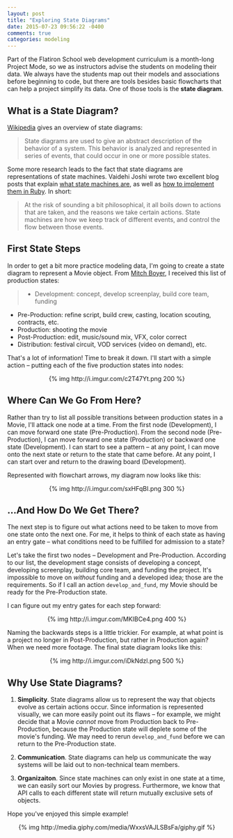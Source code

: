 ```yaml
---
layout: post
title: "Exploring State Diagrams"
date: 2015-07-23 09:56:22 -0400
comments: true
categories: modeling
---
```


Part of the Flatiron School web development curriculum is a month-long Project Mode, so we as instructors advise the students on modeling their data. We always have the students map out their models and associations before beginning to code, but there are tools besides basic flowcharts that can help a project simplify its data. One of those tools is the __state diagram__.

## What is a State Diagram?

[Wikipedia](https://en.wikipedia.org/wiki/State_diagram) gives an overview of state diagrams:

> State diagrams are used to give an abstract description of the behavior of a system. This behavior is analyzed and represented in series of events, that could occur in one or more possible states.

Some more research leads to the fact that state diagrams are representations of state machines. Vaidehi Joshi wrote two excellent blog posts that explain [what state machines are](http://vaidehijoshi.github.io/blog/2015/03/17/a-machine-state-of-mind-part-1-understanding-state-machines/), as well as [how to implement them in Ruby](http://vaidehijoshi.github.io/blog/2015/03/24/a-machine-state-of-mind-part-2-implementing-state-machines/). In short:

> At the risk of sounding a bit philosophical, it all boils down to actions that are taken, and the reasons we take certain actions. State machines are how we keep track of different events, and control the flow between those events.

## First State Steps

In order to get a bit more practice modeling data, I'm going to create a state diagram to represent a Movie object. From [Mitch Boyer](https://twitter.com/mrmitchboyer), I received this list of production states:

> - Development: concept, develop screenplay, build core team, funding 
- Pre-Production: refine script, build crew, casting, location scouting, contracts, etc.
- Production: shooting the movie
- Post-Production: edit, music/sound mix, VFX, color correct
- Distribution: festival circuit, VOD services (video on demand), etc.

That's a lot of information! Time to break it down. I'll start with a simple action – putting each of the five production states into nodes:

<center>{% img http://i.imgur.com/c2T47Yt.png 200 %}</center>

## Where Can We Go From Here?

Rather than try to list all possible transitions between production states in a Movie, I'll attack one node at a time. From the first node (Development), I can move forward one state (Pre-Production). From the second node (Pre-Production), I can move forward one state (Production) or backward one state (Development). I can start to see a pattern – at any point, I can move onto the next state or return to the state that came before. At any point, I can start over and return to the drawing board (Development).

Represented with flowchart arrows, my diagram now looks like this:

<center>{% img http://i.imgur.com/sxHFqBI.png 300 %}</center>

## ...And How Do We Get There?

The next step is to figure out what actions need to be taken to move from one state onto the next one. For me, it helps to think of each state as having an entry gate – what conditions need to be fulfilled for admission to a state?

Let's take the first two nodes – Development and Pre-Production. According to our list, the development stage consists of developing a concept, developing screenplay, building core team, and funding the project. It's impossible to move on _without_ funding and a developed idea; those are the requirements. So if I call an action `develop_and_fund`, my Movie should be ready for the Pre-Production state.

I can figure out my entry gates for each step forward:

<center>{% img http://i.imgur.com/MKIBCe4.png 400 %}</center>

Naming the backwards steps is a little trickier. For example, at what point is a project no longer in Post-Production, but rather in Production again? When we need more footage. The final state diagram looks like this:

<center>{% img http://i.imgur.com/iDkNdzl.png 500 %}</center>

## Why Use State Diagrams?

1. __Simplicity__. State diagrams allow us to represent the way that objects evolve as certain actions occur. Since information is represented visually, we can more easily point out its flaws – for example, we might decide that a Movie _cannot_ move from Production back to Pre-Production, because the Production state will deplete some of the movie's funding. We may need to rerun `develop_and_fund` before we can return to the Pre-Production state.

2. __Communication__. State diagrams can help us communicate the way systems will be laid out to non-technical team members.

3. __Organizaiton__. Since state machines can only exist in one state at a time, we can easily sort our Movies by progress. Furthermore, we know that API calls to each different state will return mutually exclusive sets of objects.

Hope you've enjoyed this simple example!

<center>{% img http://media.giphy.com/media/WxxsVAJLSBsFa/giphy.gif %}</center>
